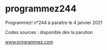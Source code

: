 # programmez244

Programmez! n°244 à paraitre le 4 janvier 2021

Codes sources : disponible dès la parution

www.programmez.com
